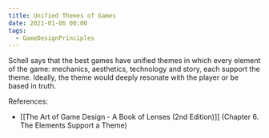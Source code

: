 ```yaml
---
title: Unified Themes of Games
date: 2021-01-06 00:00
tags:
  - GameDesignPrinciples
---
```


Schell says that the best games have unified themes in which every element of the game: mechanics, aesthetics, technology and story, each support the theme. Ideally, the theme would deeply resonate with the player or be based in truth.

References:

* [[The Art of Game Design - A Book of Lenses (2nd Edition)]] (Chapter 6. The Elements Support a Theme)
